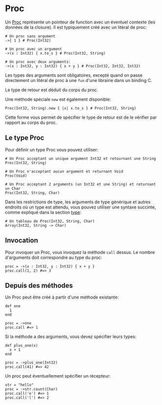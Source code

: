 # Proc

Un [Proc](http://crystal-lang.org/api/Proc.html) représente un pointeur de function avec un éventuel contexte (les données de la closure).
Il est typiquement créé avec un litéral de proc:

```crystal
# Un proc sans argument
->{ 1 } # Proc(Int32)

# Un proc avec un argument
->(x : Int32) { x.to_s } # Proc(Int32, String)

# Un proc avec deux arguments:
->(x : Int32, y : Int32) { x + y } # Proc(Int32, Int32, Int32)
```

Les types des arguments sont obligatoires, excepté quand on passe directement un litéral de proc à une `fun` d'une librairie 
dans un binding C.

Le type de retour est déduit du corps du proc.

Une méthode spéciale `new` est également disponible:

```crystal
Proc(Int32, String).new { |x| x.to_s } # Proc(Int32, String)
```

Cette forme vous permet de spécifier le type de retour est de le vérifier
par rapport au corps du proc.

## Le type Proc

Pour définir un type Proc vous pouvez utiliser:

```crystal
# Un Proc acceptant un unique argument Int32 et retournant une String
Proc(Int32, String)

# Un Proc n'acceptant aucun argument et returnant Void
Proc(Void)

# Un Proc acceptant 2 arguments (un Int32 et une String) et returnant un Char
Proc(Int32, String, Char)
```

Dans les restrictions de type, les arguments de type générique et autres endroits où un type est attendu,
vous pouvez utiliser une syntaxe succinte, comme expliqué dans la section [type](../type_grammar.html):

```crystal
# Un tableau de Proc(Int32, String, Char)
Array(Int32, String -> Char)
```

## Invocation

Pour invoquer un Proc, vous invoquez la méthode `call` dessus.
Le nombre d'arguments doit correspondre au type du proc:

```crystal
proc = ->(x : Int32, y : Int32) { x + y }
proc.call(1, 2) #=> 3
```

## Depuis des méthodes

Un Proc peut être créé à partir d'une méthode existante:

```crystal
def one
  1
end

proc = ->one
proc.call #=> 1
```

Si la méthode a des arguments, vous devez spécifier leurs types:

```crystal
def plus_one(x)
  x + 1
end

proc = ->plus_one(Int32)
proc.call(41) #=> 42
```

Un proc peut éventuellement spécifier un récepteur:

```crystal
str = "hello"
proc = ->str.count(Char)
proc.call('e') #=> 1
proc.call('l') #=> 2
```
